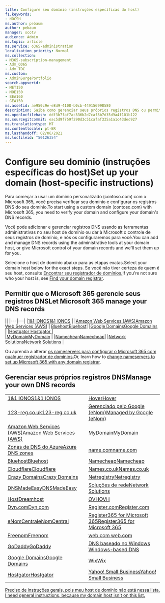 ```yaml
---
title: Configure seu domínio (instruções específicas do host)
f1.keywords:
- NOCSH
ms.author: pebaum
author: pebaum
manager: scotv
audience: Admin
ms.topic: article
ms.service: o365-administration
localization_priority: Normal
ms.collection:
- M365-subscription-management
- Adm_O365
- Adm_TOC
ms.custom:
- AdminSurgePortfolio
search.appverid:
- MET150
- MOE150
- BEA160
- GEA150
ms.assetid: ae950c9e-e8d9-4108-b0cb-449156998580
description: Saiba como gerenciar seus próprios registros DNS ou permitir que a Microsoft gerencie seus registros DNS para você.
ms.openlocfilehash: ddf3b7faf7ac336b2d7caf3b7d35d9a4f101b122
ms.sourcegitcommit: eac5d9f759f290d3c51cafaf335a1a1c43ded927
ms.translationtype: MT
ms.contentlocale: pt-BR
ms.lasthandoff: 02/06/2021
ms.locfileid: "50126354"
---
```

# <a name="set-up-your-domain-host-specific-instructions"></a><span data-ttu-id="c0b31-103">Configure seu domínio (instruções específicas do host)</span><span class="sxs-lookup"><span data-stu-id="c0b31-103">Set up your domain (host-specific instructions)</span></span>

<span data-ttu-id="c0b31-104">Para começar a usar um domínio personalizado (contoso.com) com o Microsoft 365, você precisa verificar seu domínio e configurar os registros DNS do seu domínio.</span><span class="sxs-lookup"><span data-stu-id="c0b31-104">To start using a custom domain (contoso.com) with Microsoft 365, you need to verify your domain and configure your domain's DNS records.</span></span> 
  
<span data-ttu-id="c0b31-105">Você pode adicionar e gerenciar registros DNS usando as ferramentas administrativas no seu host de domínio ou dar à Microsoft o controle de seus registros de domínio, e nós os configuraremos para você.</span><span class="sxs-lookup"><span data-stu-id="c0b31-105">You can add and manage DNS records using the administrative tools at your domain host, or give Microsoft control of your domain records and we'll set them up for you.</span></span>
  
<span data-ttu-id="c0b31-106">Selecione o host de domínio abaixo para as etapas exatas.</span><span class="sxs-lookup"><span data-stu-id="c0b31-106">Select your domain host below for the exact steps.</span></span> <span data-ttu-id="c0b31-107">Se você não tiver certeza de quem é seu host, consulte [Encontrar seu registrador de domínios.](find-your-domain-registrar.md)</span><span class="sxs-lookup"><span data-stu-id="c0b31-107">If you're not sure who your host is, see [Find your domain registrar](find-your-domain-registrar.md).</span></span>
  

## <a name="let-microsoft-365-manage-your-dns-records"></a><span data-ttu-id="c0b31-108">Permitir que o Microsoft 365 gerencie seus registros DNS</span><span class="sxs-lookup"><span data-stu-id="c0b31-108">Let Microsoft 365 manage your DNS records</span></span>

||
|---|---|
|[<span data-ttu-id="c0b31-109">1&1 IONOS</span><span class="sxs-lookup"><span data-stu-id="c0b31-109">1&1 IONOS</span></span>](../dns/change-nameservers-at-1-1-internet.md) |
|[<span data-ttu-id="c0b31-110">Amazon Web Services (AWS)</span><span class="sxs-lookup"><span data-stu-id="c0b31-110">Amazon Web Services (AWS)</span></span>](../dns/change-nameservers-at-aws.md) |
 [<span data-ttu-id="c0b31-111">Bluehost</span><span class="sxs-lookup"><span data-stu-id="c0b31-111">Bluehost</span></span>](../dns/change-nameservers-at-bluehost.md)|
|[<span data-ttu-id="c0b31-112">Google Domains</span><span class="sxs-lookup"><span data-stu-id="c0b31-112">Google   Domains</span></span>](../dns/change-nameservers-at-google-domains.md) |
|[<span data-ttu-id="c0b31-113">Hostgator   </span><span class="sxs-lookup"><span data-stu-id="c0b31-113">Hostgator   </span></span>](../dns/change-nameservers-at-hostgator.md)  |  
|[<span data-ttu-id="c0b31-114">MyDomain</span><span class="sxs-lookup"><span data-stu-id="c0b31-114">MyDomain</span></span>](../dns/change-nameservers-at-mydomain.md) | 
|[<span data-ttu-id="c0b31-115">Namecheap</span><span class="sxs-lookup"><span data-stu-id="c0b31-115">Namecheap</span></span>](../dns/change-nameservers-at-namecheap.md)|
|[<span data-ttu-id="c0b31-116">Network Solutions</span><span class="sxs-lookup"><span data-stu-id="c0b31-116">Network Solutions</span></span>](../dns/change-nameservers-at-network-solutions.md) |  

<span data-ttu-id="c0b31-117">Ou aprenda a alterar [os nameservers para configurar o Microsoft 365 com qualquer registrador de domínios.](change-nameservers-at-any-domain-registrar.md)</span><span class="sxs-lookup"><span data-stu-id="c0b31-117">Or, learn how to [change nameservers to set up Microsoft 365 with any domain registrar](change-nameservers-at-any-domain-registrar.md).</span></span>

## <a name="manage-your-own-dns-records"></a><span data-ttu-id="c0b31-118">Gerenciar seus próprios registros DNS</span><span class="sxs-lookup"><span data-stu-id="c0b31-118">Manage your own DNS records</span></span>

|                           |                          |
|---------------------------|--------------------------|
| [<span data-ttu-id="c0b31-119">1&1 IONOS</span><span class="sxs-lookup"><span data-stu-id="c0b31-119">1&1 IONOS</span></span>](../dns/create-dns-records-at-1-1-internet.md) | [<span data-ttu-id="c0b31-120">Hover</span><span class="sxs-lookup"><span data-stu-id="c0b31-120">Hover</span></span>](../dns/create-dns-records-at-hover.md) |
| [<span data-ttu-id="c0b31-121">123-reg.co.uk</span><span class="sxs-lookup"><span data-stu-id="c0b31-121">123-reg.co.uk</span></span>](../dns/create-dns-records-at-123-reg-co-uk.md) | [<span data-ttu-id="c0b31-122">Gerenciado pelo Google (eNom)</span><span class="sxs-lookup"><span data-stu-id="c0b31-122">Managed   by Google (eNom)</span></span>](../dns/create-dns-records-for-domain-managed-by-google-enom.md)|
| [<span data-ttu-id="c0b31-123">Amazon Web Services (AWS)</span><span class="sxs-lookup"><span data-stu-id="c0b31-123">Amazon Web Services (AWS)</span></span>](../dns/create-dns-records-at-aws.md) | [<span data-ttu-id="c0b31-124">MyDomain</span><span class="sxs-lookup"><span data-stu-id="c0b31-124">MyDomain</span></span>](../dns/create-dns-records-at-mydomain.md) |
| [<span data-ttu-id="c0b31-125">Zonas de DNS do Azure</span><span class="sxs-lookup"><span data-stu-id="c0b31-125">Azure DNS zones</span></span>](../dns/create-dns-records-for-azure-dns-zones.md) | [<span data-ttu-id="c0b31-126">name.com</span><span class="sxs-lookup"><span data-stu-id="c0b31-126">name.com</span></span>](../dns/create-dns-records-at-name-com.md) |
| [<span data-ttu-id="c0b31-127">Bluehost</span><span class="sxs-lookup"><span data-stu-id="c0b31-127">Bluehost</span></span>](../dns/create-dns-records-at-bluehost.md) | [<span data-ttu-id="c0b31-128">Namecheap</span><span class="sxs-lookup"><span data-stu-id="c0b31-128">Namecheap</span></span>](../dns/create-dns-records-at-namecheap.md)|
| [<span data-ttu-id="c0b31-129">Cloudflare</span><span class="sxs-lookup"><span data-stu-id="c0b31-129">Cloudflare</span></span>](../dns/create-dns-records-at-cloudflare.md)| [<span data-ttu-id="c0b31-130">Names.co.uk</span><span class="sxs-lookup"><span data-stu-id="c0b31-130">Names.co.uk</span></span>](../dns/create-dns-records-at-names-co-uk.md) |
|  [<span data-ttu-id="c0b31-131">Crazy Domains</span><span class="sxs-lookup"><span data-stu-id="c0b31-131">Crazy Domains</span></span>](../dns/create-dns-records-at-crazy-domains.md)| [<span data-ttu-id="c0b31-132">Netregistry</span><span class="sxs-lookup"><span data-stu-id="c0b31-132">Netregistry</span></span>](../dns/create-dns-records-at-netregistry.md) |
|[<span data-ttu-id="c0b31-133">DNSMadeEasy</span><span class="sxs-lookup"><span data-stu-id="c0b31-133">DNSMadeEasy</span></span>](../dns/create-dns-records-at-dnsmadeeasy.md) | [<span data-ttu-id="c0b31-134">Soluções de rede</span><span class="sxs-lookup"><span data-stu-id="c0b31-134">Network   Solutions</span></span>](../dns/create-dns-records-at-network-solutions.md) |
|[<span data-ttu-id="c0b31-135">Host</span><span class="sxs-lookup"><span data-stu-id="c0b31-135">Dreamhost</span></span>](../dns/create-dns-records-at-dreamhost.md)  | [<span data-ttu-id="c0b31-136">OVH</span><span class="sxs-lookup"><span data-stu-id="c0b31-136">OVH</span></span>](../dns/create-dns-records-at-ovh.md) |
|  [<span data-ttu-id="c0b31-137">Dyn.com</span><span class="sxs-lookup"><span data-stu-id="c0b31-137">Dyn.com</span></span>](../dns/create-dns-records-at-dyn-com.md) | [<span data-ttu-id="c0b31-138">Register.com</span><span class="sxs-lookup"><span data-stu-id="c0b31-138">Register.com</span></span>](../dns/create-dns-records-at-register-com.md) |
| [<span data-ttu-id="c0b31-139">eNomCentral</span><span class="sxs-lookup"><span data-stu-id="c0b31-139">eNomCentral</span></span>](../dns/create-dns-records-at-enomcentral.md)| [<span data-ttu-id="c0b31-140">Register365 for Microsoft 365</span><span class="sxs-lookup"><span data-stu-id="c0b31-140">Register365 for Microsoft 365</span></span>](../dns/create-dns-records-at-register365.md)  |
| [<span data-ttu-id="c0b31-141">Freenom</span><span class="sxs-lookup"><span data-stu-id="c0b31-141">Freenom</span></span>](../dns/create-dns-records-at-freenom.md) | [<span data-ttu-id="c0b31-142"> web.com </span><span class="sxs-lookup"><span data-stu-id="c0b31-142"> web.com </span></span>](../dns/create-dns-records-at-web-com.md)|
|[<span data-ttu-id="c0b31-143">GoDaddy</span><span class="sxs-lookup"><span data-stu-id="c0b31-143">GoDaddy</span></span>](../dns/create-dns-records-at-godaddy.md)|[<span data-ttu-id="c0b31-144"> DNS baseado no Windows</span><span class="sxs-lookup"><span data-stu-id="c0b31-144"> Windows-based DNS</span></span>](../dns/create-dns-records-using-windows-based-dns.md)   |
| [<span data-ttu-id="c0b31-145">Google Domains</span><span class="sxs-lookup"><span data-stu-id="c0b31-145">Google Domains</span></span>](../dns/create-dns-records-at-google-domains.md) |[<span data-ttu-id="c0b31-146">Wix</span><span class="sxs-lookup"><span data-stu-id="c0b31-146">Wix</span></span>](../dns/create-dns-records-at-wix.md) |
|[<span data-ttu-id="c0b31-147">Hostgator</span><span class="sxs-lookup"><span data-stu-id="c0b31-147">Hostgator</span></span>](../dns/create-dns-records-at-hostgator.md)  | [<span data-ttu-id="c0b31-148">Yahoo!   Small Business</span><span class="sxs-lookup"><span data-stu-id="c0b31-148">Yahoo!   Small Business</span></span>](../dns/create-dns-records-at-yahoo-small-business.md)  |

[<span data-ttu-id="c0b31-149">Preciso de instruções gerais, pois meu host de domínio não está nessa lista. </span><span class="sxs-lookup"><span data-stu-id="c0b31-149">I need general instructions, because my domain host isn't on this list. </span></span>](create-dns-records-at-any-dns-hosting-provider.md)
   
